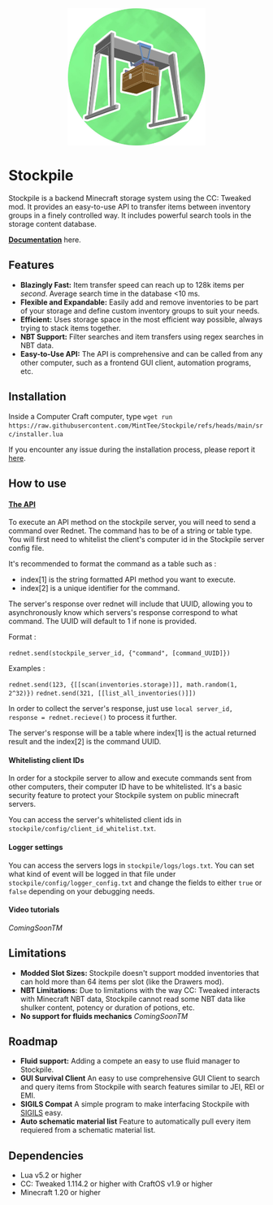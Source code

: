<div align="center">
  <img width="270px" alt="icon" src="icon.jpg">  
</div>


# Stockpile

Stockpile is a backend Minecraft storage system using the CC: Tweaked mod. It provides an easy-to-use API to transfer items between inventory groups in a finely controlled way. It includes powerful search tools in the storage content database.

**[Documentation](https://github.com/MintTee/Stockpile/blob/main/Documentation.md)** here.

## Features

- **Blazingly Fast:** Item transfer speed can reach up to 128k items per *second*. Average search time in the database <10 ms.
- **Flexible and Expandable:** Easily add and remove inventories to be part of your storage and define custom inventory groups to suit your needs.
- **Efficient:** Uses storage space in the most efficient way possible, always trying to stack items together.
- **NBT Support:** Filter searches and item transfers using regex searches in NBT data.
- **Easy-to-Use API:** The API is comprehensive and can be called from any other computer, such as a frontend GUI client, automation programs, etc.

## Installation

Inside a Computer Craft computer, type `wget run https://raw.githubusercontent.com/MintTee/Stockpile/refs/heads/main/src/installer.lua`

If you encounter any issue during the installation process, please report it [here](https://github.com/MintTee/Stockpile/issues).

## How to use

#### [The API](https://github.com/MintTee/Stockpile/blob/main/Documentation.md)

To execute an API method on the stockpile server, you will need to send a command over Rednet. The command has to be of a string or table type. You will first need to whitelist the client's computer id in the Stockpile server config file.

It's recommended to format the command as a table such as :
- index[1] is the string formatted API method you want to execute.
- index[2] is a unique identifier for the command.

The server's response over rednet will include that UUID, allowing you to asynchronously know which servers's response correspond to what command. The UUID will default to 1 if none is provided.

Format :

`rednet.send(stockpile_server_id, {"command", [command_UUID]})`

Examples :

`rednet.send(123, {[[scan(inventories.storage)]], math.random(1, 2^32)})`
`rednet.send(321, [[list_all_inventories()]])`

In order to collect the server's response, just use `local server_id, response = rednet.recieve()` to process it further.

The server's response will be a table where index[1] is the actual returned result and the index[2] is the command UUID. 

#### Whitelisting client IDs

In order for a stockpile server to allow and execute commands sent from other computers, their computer ID have to be whitelisted.
It's a basic security feature to protect your Stockpile system on public minecraft servers.

You can access the server's whitelisted client ids in `stockpile/config/client_id_whitelist.txt`.

#### Logger settings

You can access the servers logs in `stockpile/logs/logs.txt`.
You can set what kind of event will be logged in that file under `stockpile/config/logger_config.txt` and change the fields to either `true` or `false` depending on your debugging needs.

#### Video tutorials

*ComingSoonTM*

## Limitations

- **Modded Slot Sizes:** Stockpile doesn't support modded inventories that can hold more than 64 items per slot (like the Drawers mod).
- **NBT Limitations:** Due to limitations with the way CC: Tweaked interacts with Minecraft NBT data, Stockpile cannot read some NBT data like shulker content, potency or duration of potions, etc.
- **No support for fluids mechanics** *ComingSoonTM*

## Roadmap

- **Fluid support:** Adding a compete an easy to use fluid manager to Stockpile.
- **GUI Survival Client** An easy to use comprehensive GUI Client to search and query items from Stockpile with search features similar to JEI, REI or EMI.  
- **SIGILS Compat** A simple program to make interfacing Stockpile with [SIGILS](https://github.com/fechan/SIGILS) easy.
- **Auto schematic material list** Feature to automatically pull every item requiered from a schematic material list.

## Dependencies

- Lua v5.2 or higher
- CC: Tweaked 1.114.2 or higher with CraftOS v1.9 or higher
- Minecraft 1.20 or higher